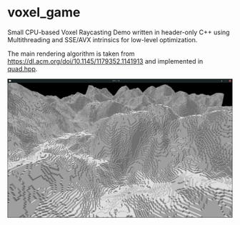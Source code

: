 # voxel_game
Small CPU-based Voxel Raycasting Demo written in header-only C++ using Multithreading and SSE/AVX intrinsics for low-level optimization.

The main rendering algorithm is taken from <https://dl.acm.org/doi/10.1145/1179352.1141913> and implemented in [quad.hpp](src/quad.hpp).

![screenshot](screenshot.png)
